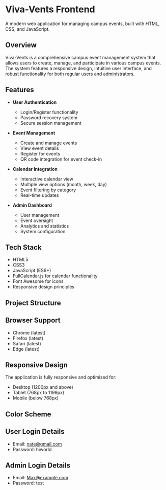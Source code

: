# Viva-Vents Frontend

A modern web application for managing campus events, built with HTML, CSS, and JavaScript.

## Overview

Viva-Vents is a comprehensive campus event management system that allows users to create, manage, and participate in various campus events. The system features a responsive design, intuitive user interface, and robust functionality for both regular users and administrators.

## Features

- **User Authentication**
  - Login/Register functionality
  - Password recovery system
  - Secure session management

- **Event Management**
  - Create and manage events
  - View event details
  - Register for events
  - QR code integration for event check-in

- **Calendar Integration**
  - Interactive calendar view
  - Multiple view options (month, week, day)
  - Event filtering by category
  - Real-time updates

- **Admin Dashboard**
  - User management
  - Event oversight
  - Analytics and statistics
  - System configuration

## Tech Stack

- HTML5
- CSS3
- JavaScript (ES6+)
- FullCalendar.js for calendar functionality
- Font Awesome for icons
- Responsive design principles

## Project Structure


## Browser Support

- Chrome (latest)
- Firefox (latest)
- Safari (latest)
- Edge (latest)

## Responsive Design

The application is fully responsive and optimized for:
- Desktop (1200px and above)
- Tablet (768px to 1199px)
- Mobile (below 768px)

## Color Scheme


## User Login Details

- Email: nate@gmail.com
- Password: hiworld

## Admin Login Details

- Email: Max@example.com
- Password: test 



